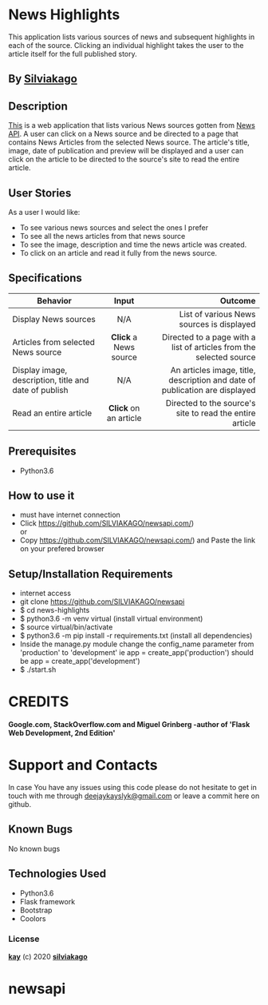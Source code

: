# News Highlights

This application lists various sources of news and subsequent highlights in each of the source. Clicking an individual highlight takes the user to the article itself for the full published story.

## By **[Silviakago](https://github.com/SILVIAKAGO)**

## Description
[This](https://github.com/SILVIAKAGO.com/) is a web application that lists various News sources gotten from [News API](https://newsapi.org/). A user can click on a News source and be directed to a page that contains News Articles from the selected News source. The article's title, image, date of publication and preview will be displayed and a user can click on the article to be directed to the source's site to read the entire article.

## User Stories
As a user I would like:
* To see various news sources and select the ones I prefer
* To see all the news articles from that news source
* To see the image, description and time the news article was created.
* To click on an article and read it fully from the news source.

## Specifications
| Behavior        | Input           | Outcome  |
| ------------- |:-------------:| -----:|
| Display News sources | N/A | List of various News sources is displayed |
| Articles from selected News source | **Click** a News source | Directed to a page with a list of articles from the selected source |
| Display image, description, title and date of publish | N/A | An articles image, title, description and date of publication are displayed |
| Read an entire article | **Click** on an article | Directed to the source's site to read the entire article |

## Prerequisites
* Python3.6

## How to use it
* must have internet connection
* Click https://github.com/SILVIAKAGO/newsapi.com/) <br/>
  or <br/>
* Copy https://github.com/SILVIAKAGO/newsapi.com/) and  Paste the link on your prefered browser


## Setup/Installation Requirements
* internet access
* git clone https://github.com/SILVIAKAGO/newsapi
* $ cd news-highlights
* $ python3.6 -m venv virtual (install virtual environment)
* $ source virtual/bin/activate
* $ python3.6 -m pip install -r requirements.txt (install all dependencies)
* Inside the manage.py module change the config_name parameter from 'production' to 'development' ie app = create_app('production') should be app = create_app('development')
* $ ./start.sh

# CREDITS

#### Google.com, StackOverflow.com and Miguel Grinberg -author of 'Flask Web Development, 2nd Edition'


# Support and Contacts

In case You have any issues using this code please do not hesitate to get in touch with me through deejaykayslyk@gmail.com or leave a commit here on github.

## Known Bugs

No known bugs

## Technologies Used
- Python3.6
- Flask framework
- Bootstrap
- Coolors

### License

**[kay](./LICENSE)** (c) 2020 **[silviakago](https://github.com/SILVIAKAGO/newsapi/Portfolio-LP)**
# newsapi
